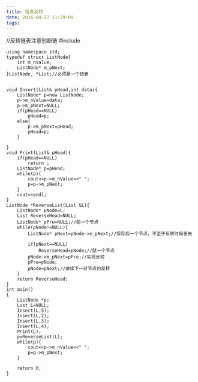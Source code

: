 ```yaml
---
title: 链表反转
date: 2016-04-27 11:29:09
tags:
---
```

//反转链表注意别断链
    #include <iostream>
    
    using namespace std;
    typedef struct ListNode{
        int m_nValue;
        ListNode* m_pNext;
    }ListNode, *List;//必须是一个链表
    
    
    void Insert(List& pHead,int data){
        ListNode* p=new ListNode;
        p->m_nValue=data;
        p->m_pNext=NULL;
        if(pHead==NULL)
            pHead=p;
        else{
            p->m_pNext=pHead;
            pHead=p;
        }
    
    }
    void Print(List& pHead){
        if(pHead==NULL)
            return ;
        ListNode* p=pHead;
        while(p){
            cout<<p->m_nValue<<" ";
            p=p->m_pNext;
        }
        cout<<endl;
    }
    ListNode *ReverseList(List &L){
        ListNode* pNode=L;
        List ReverseHead=NULL;
        ListNode* pPre=NULL;//前一个节点
        while(pNode!=NULL){
            ListNode* pNext=pNode->m_pNext;//保存后一个节点，不至于反转时候丢失
    
            if(pNext==NULL)
                ReverseHead=pNode;//就一个节点
            pNode->m_pNext=pPre;//实现反转
            pPre=pNode;
            pNode=pNext;//继续下一对节点的反转
        }
        return ReverseHead;
    }
    int main()
    {
        ListNode *p;
        List L=NULL;
        Insert(L,5);
        Insert(L,2);
        Insert(L,3);
        Insert(L,4);
        Print(L);
        p=ReverseList(L);
        while(p){
            cout<<p->m_nValue<<" ";
            p=p->m_pNext;
        }
    
        return 0;
    }


